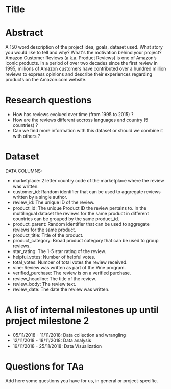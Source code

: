 # Title

# Abstract
A 150 word description of the project idea, goals, dataset used. What story you would like to tell and why? What's the motivation behind your project?
Amazon Customer Reviews (a.k.a. Product Reviews) is one of Amazon’s iconic products. In a period of over two decades since the first review in 1995, millions of Amazon customers have contributed over a hundred million reviews to express opinions and describe their experiences regarding products on the Amazon.com website.

# Research questions
- How has reviews evolued over time (from 1995 to 2015) ?
- How are the reviews different accross languages and country (5 countries) ?
- Can we find more information with this dataset or should we combine it with others ?

# Dataset
DATA COLUMNS:
- marketplace: 2 letter country code of the marketplace where the review was written.
- customer_id: Random identifier that can be used to aggregate reviews written by a single author.
- review_id: The unique ID of the review.
- product_id: The unique Product ID the review pertains to. In the multilingual dataset the reviews for the same product in different countries can be grouped by the same product_id.
- product_parent: Random identifier that can be used to aggregate reviews for the same product.
- product_title: Title of the product.
- product_category: Broad product category that can be used to group reviews.
- star_rating: The 1-5 star rating of the review.
- helpful_votes: Number of helpful votes.
- total_votes: Number of total votes the review received.
- vine: Review was written as part of the Vine program.
- verified_purchase: The review is on a verified purchase.
- review_headline: The title of the review.
- review_body: The review text.
- review_date: The date the review was written.

# A list of internal milestones up until project milestone 2
- 05/11/2018 - 11/11/2018: Data collection and wrangling
- 12/11/2018 - 18/11/2018: Data analysis
- 19/11/2018 - 25/11/2018: Data Visualization

# Questions for TAa
Add here some questions you have for us, in general or project-specific.
